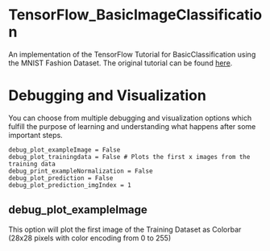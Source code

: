 # TensorFlow_BasicImageClassification
An implementation of the TensorFlow Tutorial for BasicClassification using the MNIST Fashion Dataset.
The original tutorial can be found [here](https://www.tensorflow.org/tutorials/keras/basic_classification).

# Debugging and Visualization
You can choose from multiple debugging and visualization options which fulfill the purpose of learning and understanding what happens after some important steps.
```
debug_plot_exampleImage = False
debug_plot_trainingdata = False # Plots the first x images from the training data
debug_print_exampleNormalization = False
debug_plot_prediction = False
debug_plot_prediction_imgIndex = 1
```

## debug_plot_exampleImage
This option will plot the first image of the Training Dataset as Colorbar (28x28 pixels with color encoding from 0 to 255)
